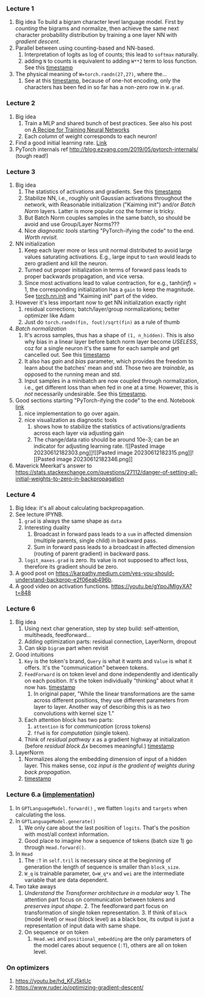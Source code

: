 ### Lecture 1
1. Big idea
	To build a bigram character level language model. First by *counting* the bigrams and normalize, then achieve the same next character probability distribution by training a one layer NN with *gradient descent*.
2. Parallel between using counting-based and NN-based.
	1. Interpretation of logits as log of counts; this lead to `softmax` naturally.
	2. adding `N` to counts is equivalent to adding `W**2` term to loss function. See this [timestamp](https://youtu.be/PaCmpygFfXo?t=6618)
3. The physical meaning of  `W=torch.randn(27,27)`, where the...
	1. See at this [timestamp](https://youtu.be/PaCmpygFfXo?t=6023), because of one-hot encoding, only the characters has been fed in so far has a non-zero row in `W.grad`.

### Lecture 2
1. Big idea
	1. Train a MLP and shared bunch of best practices. See also his post on [A Recipe for Training Neural Networks](https://karpathy.github.io/2019/04/25/recipe/)
	2. Each *column* of weight corresponds to each neuron!
2. Find a good initial learning rate. [Link](https://youtu.be/TCH_1BHY58I?t=2740)
3. PyTorch internals ref http://blog.ezyang.com/2019/05/pytorch-internals/ (tough read!)

### Lecture 3
1. Big idea
	1. The statistics of activations and gradients. See this [timestamp](https://youtu.be/P6sfmUTpUmc?t=4451)
	2. Stabilize NN, i.e., roughly unit Gaussian activations throughout the network, with Reasonable initialization ("Kaiming init")  and/or *Batch Norm* layers. Latter is more popular coz the former is tricky.
	3. But Batch Norm couples samples in the same batch, so should be avoid and use Group/Layer Norms???
	4. Nice *diagnostic tools* starting "PyTorch-ifying the code" to the end.  *Worth revisit.*
2. NN initialization
	1. Keep each layer more or less unit normal distributed to avoid large values saturating activations. E.g., large input to `tanh` would leads to zero gradient and kill the neuron.
	2. Turned out proper initialization in terms of forward pass leads to proper backwards propagation, and vice versa.
	3. Since most activations lead to value contraction, for e.g., $\text{tanh}(inf)=1$, the corresponding initialization has a `gain` to keep the magnitude. See [torch.nn.init](https://pytorch.org/docs/stable/nn.init.html) and "Kaiming init" part of the video.
 3. However it's less important now to get NN initialization exactly right
	1. residual corrections; batch/layer/group normalizations; better optimizer like Adam
	2. Just do `torch.randn(fin, fout)/sqrt(fin)` as a rule of thumb
3. *Batch normalization*
	1. It's across samples, thus has a shape of `(1, n_hidden)`. This is also why bias in a linear layer before batch norm layer become *USELESS*, coz for a single neuron it's the same for each sample and get cancelled out. See this [timestamp](https://youtu.be/P6sfmUTpUmc?t=3696)
	2. It also has *gain* and *bias* parameter, which provides the freedom to learn about the batches' mean and std. Those two are *trainable*, as opposed to the running mean and std.
	3. Input samples in a minibatch are now coupled through normalization, i.e., get different loss than when fed in one at a time. However, this is *not* necessarily undesirable. See this [timestamp](https://youtu.be/P6sfmUTpUmc?t=3014).
 4. Good sections starting "PyTorch-ifying the code" to the end.  Notebook [link](https://github.com/karpathy/nn-zero-to-hero/blob/master/lectures/makemore/makemore_part3_bn.ipynb)
	 1. nice implementation to go over again.
	 2. nice visualization as diagnostic tools
		 1. shows how to stabilize the statistics of activations/gradients across each layer via adjusting gain
		 2. The change/data ratio should be around 10e-3; can be an indicator for adjusting learning rate.		![[Pasted image 20230612182303.png]]![[Pasted image 20230612182315.png]]![[Pasted image 20230612182346.png]]
5. Maverick Meerkat's answer to  https://stats.stackexchange.com/questions/27112/danger-of-setting-all-initial-weights-to-zero-in-backpropagation

### Lecture 4
1. Big Idea: it's all about calculating backpropagation.
2. See lecture IPYNB.
	1. `grad` is always the same shape as `data`
	2. Interesting duality
		1. Broadcast in forward pass leads to a `sum` in affected dimension (multiple parents, single child) in backward pass.
		2. Sum in forward pass leads to a broadcast in affected dimension (routing of parent gradient) in backward pass.
	3. `logit_maxes.grad` is zero. Its value is not supposed to affect loss, therefore its gradient should be zero.
3. A good post on https://karpathy.medium.com/yes-you-should-understand-backprop-e2f06eab496b. 
4. A good video on activation functions. https://youtu.be/gYpoJMlgyXA?t=848

### Lecture 6
1. Big idea
	1. Using next char generation, step by step build: self-attention, multiheads, feedforward...
	2. Adding optimization parts: residual connection, LayerNorm, dropout
	3. Can skip `bigram` part when revisit
2. Good intuitions
	1. `Key` is the token's brand, `Query` is what it wants and `Value` is what it offers. It's the "communication" between tokens.
	2. `FeedForward` is on token level and done independently and identically on each position. It's the token individually "thinking" about what it now has. [timestamp](https://youtu.be/kCc8FmEb1nY?list=PLAqhIrjkxbuWI23v9cThsA9GvCAUhRvKZ&t=5162) 
		1. In original paper, "While the linear transformations are the same across different positions, they use different parameters from layer to layer. Another way of describing this is as two convolutions with kernel size 1."
	3. Each attention block has two parts: 
		1. `attention` is for *communication* (cross tokens)
		2. `ffwd` is for *computation* (single token).
	4. Think of *residual pathway* $x$  as a gradient highway at initialization (before *residual block* $\Delta x$ becomes meaningful.) [timestamp](https://youtu.be/kCc8FmEb1nY?list=PLAqhIrjkxbuWI23v9cThsA9GvCAUhRvKZ&t=5320)
3. LayerNorm
	1. Normalizes along the embedding dimension of input of a hidden layer. This makes sense, coz *input is the gradient of weights during back propagation*.
	2. [timestamp](https://youtu.be/kCc8FmEb1nY?list=PLAqhIrjkxbuWI23v9cThsA9GvCAUhRvKZ&t=5573)

### Lecture 6.a ([implementation](https://github.com/karpathy/ng-video-lecture/blob/master/gpt.py))
1. In `GPTLanguageModel.forward()` , we flatten `logits` and `targets` when calculating the loss.
2. In `GPTLanguageModel.generate()` 
	1. We only care about the last position of `logits`. That's the position with most/all context information.
	2. Good place to imagine how a sequence of tokens (batch size 1) go through `Head.forward()`.
3. In `Head`
	1. The `:T` in `self.tril` is necessary since at the beginning of generation the length of sequence is smaller than `block_size`.
	2. `W_q` is trainable parameter, `Q=W_q*x` and `wei` are the intermediate variable that are data dependent.
4. Two take aways
	1. *Understand the Transformer architecture in a modular way*
			1. The attention part focus on communication between tokens and *preserves input shape*.
			2. The feedforward part focus on transformation of single token representation.
			3. If think of `Block` (model level) or `Head` (block level) as a black box, its output is just a representation of input data with same shape.
	3. On sequence or on token
		1. `Head.wei` and `positional_embedding` are the only parameters of the model cares about sequence (`:T`), others are all on token level.


### On optimizers
1. https://youtu.be/hd_KFJ5ktUc
2. https://www.ruder.io/optimizing-gradient-descent/